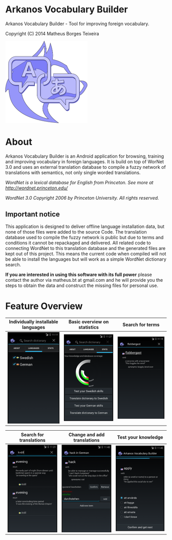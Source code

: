 # Arkanos Vocabulary Builder

Arkanos Vocabulary Builder - Tool for improving foreign vocabulary.

Copyright (C) 2014 Matheus Borges Teixeira

<img src="https://raw.githubusercontent.com/matheuscodes/avb/master/assets/docs/logo.png" width=256px />

# About

Arkanos Vocabulary Builder is an Android application for browsing, training and improving vocabulary in foreign languages. It is build on top of WorNet 3.0 and uses an external translation database to compile a fuzzy network of translations with semantics, not only single worded translations.

_WordNet is a lexical database for English from Princeton. See more at http://wordnet.princeton.edu/_

_WordNet 3.0 Copyright 2006 by Princeton University. All rights reserved._

## Important notice

This application is designed to deliver offline language installation data, but none of those files were added to the source Code. The translation database used to compile the fuzzy network is public but due to terms and conditions it cannot be repackaged and delivered. All related code to connecting WordNet to this translation database and the generated files are kept out of this project. This means the current code when compiled will not be able to install the languages but will work as a simple WordNet dictionary search.

**If you are interested in using this software with its full power** please contact the author via matheus.bt at gmail.com and he will provide you the steps to obtain the data and construct the missing files for personal use.

# Feature Overview

Individually installable languages | Basic overview on statistics | Search for terms
:-: | :-: | :-: 
 <img src="https://raw.githubusercontent.com/matheuscodes/avb/master/assets/docs/install.png" width=256px /> | <img src="https://raw.githubusercontent.com/matheuscodes/avb/master/assets/docs/stats.png" width=256px/> | <img src="https://raw.githubusercontent.com/matheuscodes/avb/master/assets/docs/search.png" width=256px />

 
Search for translations | Change and add translations | Test your knowledge
:-: | :-: | :-: 
 <img src="https://raw.githubusercontent.com/matheuscodes/avb/master/assets/docs/translation.png" width=256px /> | <img src="https://raw.githubusercontent.com/matheuscodes/avb/master/assets/docs/change.png" width=256px/> | <img src="https://raw.githubusercontent.com/matheuscodes/avb/master/assets/docs/test.png" width=256px /> 
